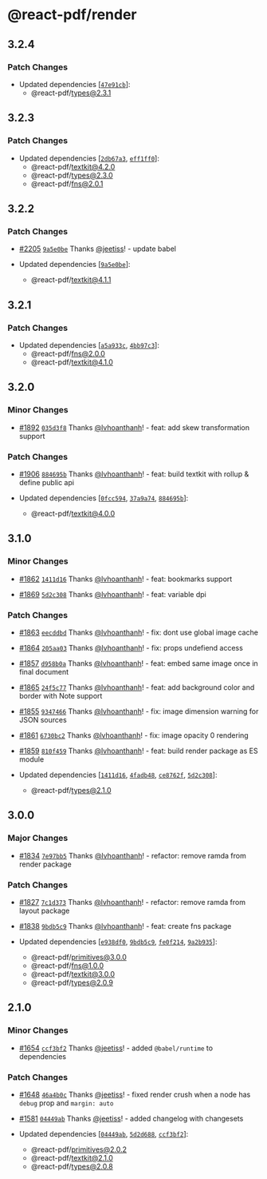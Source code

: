 # @react-pdf/render

## 3.2.4

### Patch Changes

- Updated dependencies [[`47e91cb`](https://github.com/lvhoanthanh/react-pdf/commit/47e91cbd8016046bb4e8389ba0d1c7ede9edce59)]:
  - @react-pdf/types@2.3.1

## 3.2.3

### Patch Changes

- Updated dependencies [[`2db67a3`](https://github.com/lvhoanthanh/react-pdf/commit/2db67a38b9be98b7816a2b5aa4733446b95e3724), [`eff1ff0`](https://github.com/lvhoanthanh/react-pdf/commit/eff1ff0fefcd710994e4654904ef55843af76a17)]:
  - @react-pdf/textkit@4.2.0
  - @react-pdf/types@2.3.0
  - @react-pdf/fns@2.0.1

## 3.2.2

### Patch Changes

- [#2205](https://github.com/lvhoanthanh/react-pdf/pull/2205) [`9a5e0be`](https://github.com/lvhoanthanh/react-pdf/commit/9a5e0befb89756db07ce053192a136df9d4ba905) Thanks [@jeetiss](https://github.com/jeetiss)! - update babel

- Updated dependencies [[`9a5e0be`](https://github.com/lvhoanthanh/react-pdf/commit/9a5e0befb89756db07ce053192a136df9d4ba905)]:
  - @react-pdf/textkit@4.1.1

## 3.2.1

### Patch Changes

- Updated dependencies [[`a5a933c`](https://github.com/lvhoanthanh/react-pdf/commit/a5a933c9733e4c77338ef76a2b3545b84a646a81), [`4bb97c3`](https://github.com/lvhoanthanh/react-pdf/commit/4bb97c3b92e82d7d7be2698c770f42560c6fcab6)]:
  - @react-pdf/fns@2.0.0
  - @react-pdf/textkit@4.1.0

## 3.2.0

### Minor Changes

- [#1892](https://github.com/lvhoanthanh/react-pdf/pull/1892) [`035d3f8`](https://github.com/lvhoanthanh/react-pdf/commit/035d3f8d24fa4f4af9f350950d81b51547858367) Thanks [@lvhoanthanh](https://github.com/lvhoanthanh)! - feat: add skew transformation support

### Patch Changes

- [#1906](https://github.com/lvhoanthanh/react-pdf/pull/1906) [`884695b`](https://github.com/lvhoanthanh/react-pdf/commit/884695b44feb974f155c83e0714e8e939b4f641b) Thanks [@lvhoanthanh](https://github.com/lvhoanthanh)! - feat: build textkit with rollup & define public api

- Updated dependencies [[`0fcc594`](https://github.com/lvhoanthanh/react-pdf/commit/0fcc594310d5af30ca1e752b3efc7a047e813dcb), [`37a9a74`](https://github.com/lvhoanthanh/react-pdf/commit/37a9a747f7677fa05e3ddf5669c0379aa65c1e39), [`884695b`](https://github.com/lvhoanthanh/react-pdf/commit/884695b44feb974f155c83e0714e8e939b4f641b)]:
  - @react-pdf/textkit@4.0.0

## 3.1.0

### Minor Changes

- [#1862](https://github.com/lvhoanthanh/react-pdf/pull/1862) [`1411d16`](https://github.com/lvhoanthanh/react-pdf/commit/1411d162e04ca237bad93729695c363fdf4bdbeb) Thanks [@lvhoanthanh](https://github.com/lvhoanthanh)! - feat: bookmarks support

* [#1869](https://github.com/lvhoanthanh/react-pdf/pull/1869) [`5d2c308`](https://github.com/lvhoanthanh/react-pdf/commit/5d2c3088cf438a8abf1038b14a21117fecf59d57) Thanks [@lvhoanthanh](https://github.com/lvhoanthanh)! - feat: variable dpi

### Patch Changes

- [#1863](https://github.com/lvhoanthanh/react-pdf/pull/1863) [`eecddbd`](https://github.com/lvhoanthanh/react-pdf/commit/eecddbda083561273eda21ee9b8d6107ad21800b) Thanks [@lvhoanthanh](https://github.com/lvhoanthanh)! - fix: dont use global image cache

* [#1864](https://github.com/lvhoanthanh/react-pdf/pull/1864) [`205aa03`](https://github.com/lvhoanthanh/react-pdf/commit/205aa0334c67e7436d0a35b95b919ecee189a192) Thanks [@lvhoanthanh](https://github.com/lvhoanthanh)! - fix: props undefiend access

- [#1857](https://github.com/lvhoanthanh/react-pdf/pull/1857) [`d958b0a`](https://github.com/lvhoanthanh/react-pdf/commit/d958b0ae06a61c157b2581488a9121a0464222f4) Thanks [@lvhoanthanh](https://github.com/lvhoanthanh)! - feat: embed same image once in final document

* [#1865](https://github.com/lvhoanthanh/react-pdf/pull/1865) [`24f5c77`](https://github.com/lvhoanthanh/react-pdf/commit/24f5c77706e12dbab45053cb704a2fe7cf60eb53) Thanks [@lvhoanthanh](https://github.com/lvhoanthanh)! - feat: add background color and border with Note support

- [#1855](https://github.com/lvhoanthanh/react-pdf/pull/1855) [`9347466`](https://github.com/lvhoanthanh/react-pdf/commit/9347466e8cd33d149678903cf4cf53850a8fc64a) Thanks [@lvhoanthanh](https://github.com/lvhoanthanh)! - fix: image dimension warning for JSON sources

* [#1861](https://github.com/lvhoanthanh/react-pdf/pull/1861) [`6730bc2`](https://github.com/lvhoanthanh/react-pdf/commit/6730bc210712e6fc67b94f89f23a3d86f6a203f9) Thanks [@lvhoanthanh](https://github.com/lvhoanthanh)! - fix: image opacity 0 rendering

- [#1859](https://github.com/lvhoanthanh/react-pdf/pull/1859) [`810f459`](https://github.com/lvhoanthanh/react-pdf/commit/810f45904e9abeaff5583ed4ceb6d77e123bbaea) Thanks [@lvhoanthanh](https://github.com/lvhoanthanh)! - feat: build render package as ES module

- Updated dependencies [[`1411d16`](https://github.com/lvhoanthanh/react-pdf/commit/1411d162e04ca237bad93729695c363fdf4bdbeb), [`4fadb48`](https://github.com/lvhoanthanh/react-pdf/commit/4fadb48983d7269452f89f80c7e341ece859aaee), [`ce8762f`](https://github.com/lvhoanthanh/react-pdf/commit/ce8762f6de5c796e69ec5a225c7f3ff9c619a960), [`5d2c308`](https://github.com/lvhoanthanh/react-pdf/commit/5d2c3088cf438a8abf1038b14a21117fecf59d57)]:
  - @react-pdf/types@2.1.0

## 3.0.0

### Major Changes

- [#1834](https://github.com/lvhoanthanh/react-pdf/pull/1834) [`7e97bb5`](https://github.com/lvhoanthanh/react-pdf/commit/7e97bb579aaa847e5a2de650b5b327ac90a465c7) Thanks [@lvhoanthanh](https://github.com/lvhoanthanh)! - refactor: remove ramda from render package

### Patch Changes

- [#1827](https://github.com/lvhoanthanh/react-pdf/pull/1827) [`7c1d373`](https://github.com/lvhoanthanh/react-pdf/commit/7c1d373a06b04369e762069be4b96d4e40371ecc) Thanks [@lvhoanthanh](https://github.com/lvhoanthanh)! - refactor: remove ramda from layout package

* [#1838](https://github.com/lvhoanthanh/react-pdf/pull/1838) [`9bdb5c9`](https://github.com/lvhoanthanh/react-pdf/commit/9bdb5c934a822340754cd4c892d399f91f6218de) Thanks [@lvhoanthanh](https://github.com/lvhoanthanh)! - feat: create fns package

* Updated dependencies [[`e938df0`](https://github.com/lvhoanthanh/react-pdf/commit/e938df0857642707b10b7f65f17ed22dc394ac1b), [`9bdb5c9`](https://github.com/lvhoanthanh/react-pdf/commit/9bdb5c934a822340754cd4c892d399f91f6218de), [`fe0f214`](https://github.com/lvhoanthanh/react-pdf/commit/fe0f214dbbf2f632b852ebfe65f886ecc4dd6953), [`9a2b935`](https://github.com/lvhoanthanh/react-pdf/commit/9a2b935cfe173f80425ed87d9f474da271c050d2)]:
  - @react-pdf/primitives@3.0.0
  - @react-pdf/fns@1.0.0
  - @react-pdf/textkit@3.0.0
  - @react-pdf/types@2.0.9

## 2.1.0

### Minor Changes

- [#1654](https://github.com/lvhoanthanh/react-pdf/pull/1654) [`ccf3bf2`](https://github.com/lvhoanthanh/react-pdf/commit/ccf3bf22867a9bd49668cdd3543ec32492a40e4b) Thanks [@jeetiss](https://github.com/jeetiss)! - added `@babel/runtime` to dependencies

### Patch Changes

- [#1648](https://github.com/lvhoanthanh/react-pdf/pull/1648) [`46a4b0c`](https://github.com/lvhoanthanh/react-pdf/commit/46a4b0c88836e0653db0c8bae6f71f969882277c) Thanks [@jeetiss](https://github.com/jeetiss)! - fixed render crush when a node has `debug` prop and `margin: auto`

* [#1581](https://github.com/lvhoanthanh/react-pdf/pull/1581) [`04449ab`](https://github.com/lvhoanthanh/react-pdf/commit/04449ab352db0cca2155024dd3e8c690e42193ca) Thanks [@jeetiss](https://github.com/jeetiss)! - added changelog with changesets

* Updated dependencies [[`04449ab`](https://github.com/lvhoanthanh/react-pdf/commit/04449ab352db0cca2155024dd3e8c690e42193ca), [`5d2d688`](https://github.com/lvhoanthanh/react-pdf/commit/5d2d688e18c830bb96c6e08446437d29f9f9c65f), [`ccf3bf2`](https://github.com/lvhoanthanh/react-pdf/commit/ccf3bf22867a9bd49668cdd3543ec32492a40e4b)]:
  - @react-pdf/primitives@2.0.2
  - @react-pdf/textkit@2.1.0
  - @react-pdf/types@2.0.8
